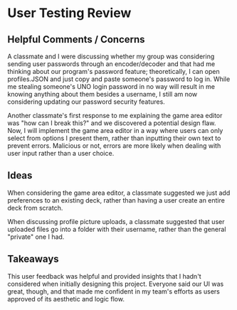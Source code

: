 # User Testing Review

## Helpful Comments / Concerns

A classmate and I were discussing whether my group was considering sending user passwords through an
encoder/decoder and that had me thinking about our program's password feature; theoretically, I can
open profiles.JSON and just copy and paste someone's password to log in. While me stealing someone's
UNO login password in no way will result in me knowing anything about them besides a username, I
still am now considering updating our password security features.

Another classmate's first response to me explaining the game area editor was "how can I break this?"
and we discovered a potential design flaw. Now, I will implement the game area editor in a way where
users can only select from options I present them, rather than inputting their own text to prevent
errors. Malicious or not, errors are more likely when dealing with user input rather than a user
choice.

## Ideas

When considering the game area editor, a classmate suggested we just add preferences to an existing
deck, rather than having a user create an entire deck from scratch.

When discussing profile picture uploads, a classmate suggested that user uploaded files go into a
folder with their username, rather than the general "private" one I had.

## Takeaways

This user feedback was helpful and provided insights that I hadn't considered when initially
designing this project. Everyone said our UI was great, though, and that made me confident in my
team's efforts as users approved of its aesthetic and logic flow.
